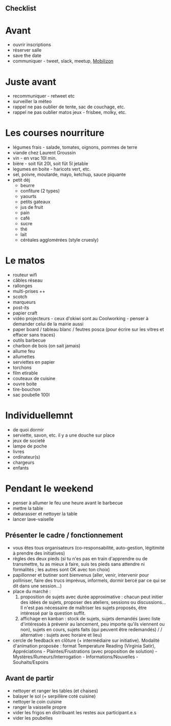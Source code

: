 ## Checklist

# Avant
* ouvrir inscriptions
* réserver salle
* save the date
* communiquer - tweet, slack, meetup, [Mobilizon](https://joinmobilizon.org/fr/)


# Juste avant
* recommuniquer - retweet etc
* surveiller la méteo
* rappel ne pas oublier de tente, sac de couchage, etc.
* rappel ne pas oublier matos jeux - frisbee, molky, etc.

# Les courses nourriture
* légumes frais - salade, tomates, oignons, pommes de terre
* viande chez Laurent Groussin
* vin - en vrac 10l min.
* bière - soit fût 20l, soit fût 5l jetable
* legumes en boite - haricots vert, etc.
* sel, poivre, moutarde, mayo, ketchup, sauce piquante
* petit déj
  * beurre
  * confiture (2 types)
  * yaourts
  * petits gateaux
  * jus de fruit
  * pain
  * café
  * sucre
  * thé
  * lait
  * céréales agglomérées (style cruesly)

# Le matos
* routeur wifi
* câbles réseau
* rallonges
* multi-prises ++
* scotch
* marqueurs
* post-its
* papier craft
* vidéo projecteurs - ceux d'okiwi sont au Coolworking - penser à demander celui de la mairie aussi
* paper board / tableau blanc / feutres posca (pour écrire sur les vitres et effacer sans traces)
* outils barbecue
* charbon de bois (on sait jamais)
* allume feu
* allumettes
* serviettes en papier
* torchons
* film etirable
* couteaux de cuisine
* ouvre boite
* tire-bouchon
* sac poubelle 100l

# Individuellemnt
* de quoi dormir
* serviette, savon, etc. il y a une douche sur place
* jeux de societé
* lampe de poche
* livres
* ordinateur(s)
* chargeurs
* enfants

# Pendant le weekend
* penser à allumer le feu une heure avant le barbecue
* mettre la table
* debarasser et nettoyer la table
* lancer lave-vaiselle

## Présenter le cadre / fonctionnement
* vous êtes tous organisateurs (co-responsabilité, auto-gestion, légitimité à prendre des initiatives)
* règles des deux pieds (si tu n'es pas en train d'apprendre ou de transmettre, tu as mieux à faire, suis tes pieds sans attendre ni formalités ; les autres sont OK avec ton choix)
* papillonner et butiner sont bienvenus (aller, venir, intervenir pour polliniser, faire des trucs imprévus, informels, dormir bercé par ce qui se dit dans une session...)
* place du marché :
  1. proposition de sujets avec durée approximative : chacun peut initier des idées de sujets, proposer des ateliers, sessions ou discussions... Il n'est pas nécessaire de maîtriser les sujets proposés, être intéressé par la question suffit.
  2. affichage en kanban : stock de sujets, sujets demandés (avec liste d'intéressés à prévenir au lancement, peu importe qu'ils viennent ou non), sujets en cours, sujets faits (qui peuvent être redemandés)  / / alternative : sujets avec horaire et lieu)
* cercle de feedback en clôture (+ intermédiaire sur initiative). Modalité d'animation proposée : format Temperature Reading (Virginia Satir), Appréciations - Plaintes/Frustrations (avec proposition de solution) - Mystères/Rumeurs/Interrogation - Informations/Nouvelles - Souhaits/Espoirs

## Avant de partir
* nettoyer et ranger les tables (et chaises)
* balayer le sol (+ serpillère coté cuisine)
* nettoyer le coin cuisine
* ranger la vaisselle propre
* vider les frigos en distribuant les restes aux participant.e.s
* vider les poubelles
